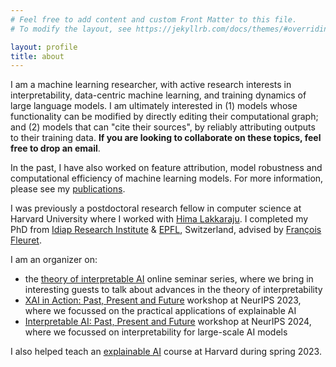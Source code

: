 ```yaml
---
# Feel free to add content and custom Front Matter to this file.
# To modify the layout, see https://jekyllrb.com/docs/themes/#overriding-theme-defaults

layout: profile
title: about
---
```


I am a machine learning researcher, with active research interests in  interpretability, data-centric machine learning, and training dynamics of large language models. I am ultimately interested in (1) models whose functionality can be modified by directly editing their computational graph; and (2) models that can "cite their sources", by reliably attributing outputs to their training data. **If you are looking to collaborate on these topics, feel free to drop an email**.

In the past, I have also worked on feature attribution, model robustness and computational efficiency of machine learning models. For more information, please see my <a href="/publications.html">publications</a>.

I was previously a postdoctoral research fellow in computer science at Harvard University where I worked with [Hima Lakkaraju](https://himalakkaraju.github.io/). I completed my PhD from [Idiap Research Institute](http://www.idiap.ch/en) & [EPFL](http://epfl.ch/), Switzerland, advised by [François Fleuret](https://www.idiap.ch/~fleuret/). 

 
I am an organizer on:
- the [theory of interpretable AI](https://tverven.github.io/tiai-seminar/) online seminar series, where we bring in interesting guests to talk about advances in the theory of interpretability
- [XAI in Action: Past, Present and Future](https://xai-in-action.github.io/) workshop at NeurIPS 2023, where we focussed on the practical applications of explainable AI 
- [Interpretable AI: Past, Present and Future](https://interpretable-ai-workshop.github.io/) workshop at NeurIPS 2024, where we focussed on interpretability for large-scale AI models

I also helped teach an [explainable AI](https://interpretable-ml-class.github.io/) course at Harvard during spring 2023.








